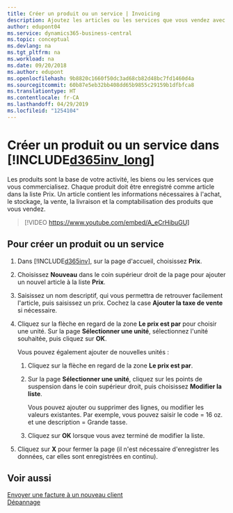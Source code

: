 ```yaml
---
title: Créer un produit ou un service | Invoicing
description: Ajoutez les articles ou les services que vous vendez avec le prix que vous voulez définir. Vous avez également le choix entre différentes unités de mesure pour chaque produit ou service.
author: edupont04
ms.service: dynamics365-business-central
ms.topic: conceptual
ms.devlang: na
ms.tgt_pltfrm: na
ms.workload: na
ms.date: 09/20/2018
ms.author: edupont
ms.openlocfilehash: 9b8820c1660f50dc3ad68cb82d48bc7fd1460d4a
ms.sourcegitcommit: 60b87e5eb32bb408dd65b9855c29159b1dfbfca8
ms.translationtype: HT
ms.contentlocale: fr-CA
ms.lasthandoff: 04/29/2019
ms.locfileid: "1254104"
---
```

# <a name="create-a-product-or-service-in-included365invlongincludesd365invlongmd"></a>Créer un produit ou un service dans [!INCLUDE[d365inv_long](includes/d365inv_long.md)]
Les produits sont la base de votre activité, les biens ou les services que vous commercialisez. Chaque produit doit être enregistré comme article dans la liste Prix. Un article contient les informations nécessaires à l'achat, le stockage, la vente, la livraison et la comptabilisation des produits que vous vendez.  

> [!VIDEO https://www.youtube.com/embed/A_eCrHibuGU]

## <a name="to-create-a-product-or-service"></a>Pour créer un produit ou un service
1. Dans [!INCLUDE[d365inv](includes/d365inv.md)], sur la page d'accueil, choisissez **Prix**.  
2. Choisissez **Nouveau** dans le coin supérieur droit de la page pour ajouter un nouvel article à la liste **Prix**.  
3. Saisissez un nom descriptif, qui vous permettra de retrouver facilement l'article, puis saisissez un prix. Cochez la case **Ajouter la taxe de vente** si nécessaire.  
4. Cliquez sur la flèche en regard de la zone **Le prix est par** pour choisir une unité. Sur la page **Sélectionner une unité**, sélectionnez l'unité souhaitée, puis cliquez sur **OK**.  

    Vous pouvez également ajouter de nouvelles unités :  

    1. Cliquez sur la flèche en regard de la zone **Le prix est par**.  
    2. Sur la page **Sélectionner une unité**, cliquez sur les points de suspension dans le coin supérieur droit, puis choisissez **Modifier la liste**.  

        Vous pouvez ajouter ou supprimer des lignes, ou modifier les valeurs existantes. Par exemple, vous pouvez saisir le code = 16 oz. et une description = Grande tasse.  

    3. Cliquez sur **OK** lorsque vous avez terminé de modifier la liste.

5. Cliquez sur **X** pour fermer la page (il n'est nécessaire d'enregistrer les données, car elles sont enregistrées en continu).

## <a name="see-also"></a>Voir aussi
[Envoyer une facture à un nouveau client](send-invoice.md)  
[Dépannage](about-troubleshooting.md)  
